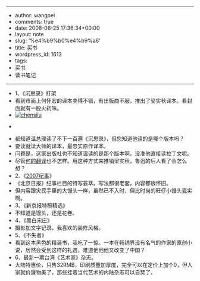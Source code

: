 - --
- author: wangpei
- comments: true
- date: 2008-06-25 17:36:34+00:00
- layout: note
- slug: '%e4%b9%b0%e4%b9%a6'
- title: 买书
- wordpress_id: 1613
- tags:
- 买书
- 读书笔记
- --
- 1、《沉思录》打架
- 看到市面上何怀宏的译本卖得不错，有出版商不服，推出了梁实秋译本。看封面就有一股火药味。
- [![chensilu](http://pic.yupoo.com/ctb.my/671315c5f8c5/medium.jpg)](http://www.yupoo.com/photos/view?id=ff8080811aa55ef8011ac0ced4c810cd)
- <blockquote>
- 都知道温总理读了不下一百遍《沉思录》，但您知道他读的是哪个版本吗？
- 要读就读大师的译本，最忠实原作译本。</blockquote>
- 问题是，这家出版社也不知道温读的是那个版本啊。没准他直接读拉丁文呢。
- 尽管[何的翻译](http://www.baibanbao.net/?p=1340)也不怎样。用这种方式来推销梁实秋，鲁迅的后人看了会怎么想？
- 2、《[2007纪事](http://www.amazon.cn/mn/detailmore?showtype=3700&ref=DT_TS-DT&prodid=bkbk823299)》
- 《北京日报》纪事栏目的特写荟萃。写法都很老套，内容都很怀旧。
- 但内容跟灾民手里的大馒头一样，虽然已不入时，但比时尚的旺仔小馒头瓷实啊。
- 3、《新京报特稿精选》
- 不知道是馒头，还是花卷。
- 4、《黑白宋庄》
- 摄影加文字记录，我喜欢的装修风格。
- 5、《不失者》
- 看到这本黑色的精装书，我吃了一惊。一本在畅销界没有名气的作家的原创小说，居然会受到这样的礼遇，难道他他他又改变了中国？
- 6、最新一期台湾《艺术家》杂志。
- 大陆特惠价，只售32RMB，印刷质量加厚度，完全可以在定价上加个0，但人家就价廉物美了，那些挂着当代艺术的内陆杂志可以自焚了。
